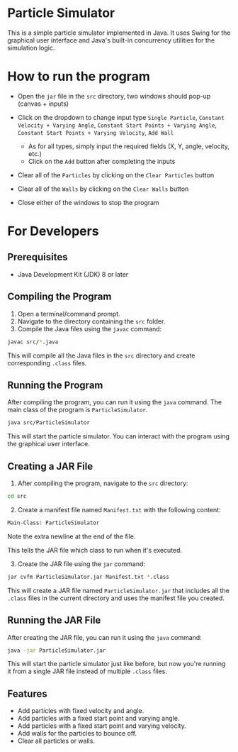 # Particle Simulator

This is a simple particle simulator implemented in Java. It uses Swing for the graphical user interface and Java's built-in concurrency utilities for the simulation logic.

# How to run the program
- Open the `jar` file in the `src` directory, two windows should pop-up (canvas + inputs)
 
- Click on the dropdown to change input type `Single Particle`, `Constant Velocity + Varying Angle`, `Constant Start Points + Varying Angle`, `Constant Start Points + Varying Velocity`, `Add Wall`
 
  - As for all types, simply input the required fields (X, Y, angle, velocity, etc.)
  - Click on the `Add` button after completing the inputs
 
- Clear all of the `Particles` by clicking on the `Clear Particles` button

- Clear all of the `Walls` by clicking on the `Clear Walls` button

- Close either of the windows to stop the program

# For Developers

## Prerequisites

- Java Development Kit (JDK) 8 or later

## Compiling the Program

1. Open a terminal/command prompt.
2. Navigate to the directory containing the `src` folder.
3. Compile the Java files using the `javac` command:

```sh
javac src/*.java
```

This will compile all the Java files in the `src` directory and create corresponding `.class` files.

## Running the Program

After compiling the program, you can run it using the `java` command. The main class of the program is `ParticleSimulator`.

```sh
java src/ParticleSimulator
```

This will start the particle simulator. You can interact with the program using the graphical user interface.

## Creating a JAR File

1. After compiling the program, navigate to the `src` directory:

```sh
cd src
```

2. Create a manifest file named `Manifest.txt` with the following content:

```txt
Main-Class: ParticleSimulator

```
Note the extra newline at the end of the file.

This tells the JAR file which class to run when it's executed.

3. Create the JAR file using the `jar` command:

```sh
jar cvfm ParticleSimulator.jar Manifest.txt *.class
```

This will create a JAR file named `ParticleSimulator.jar` that includes all the `.class` files in the current directory and uses the manifest file you created.

## Running the JAR File

After creating the JAR file, you can run it using the `java` command:

```sh
java -jar ParticleSimulator.jar
```

This will start the particle simulator just like before, but now you're running it from a single JAR file instead of multiple `.class` files.

## Features

- Add particles with fixed velocity and angle.
- Add particles with a fixed start point and varying angle.
- Add particles with a fixed start point and varying velocity.
- Add walls for the particles to bounce off.
- Clear all particles or walls.
